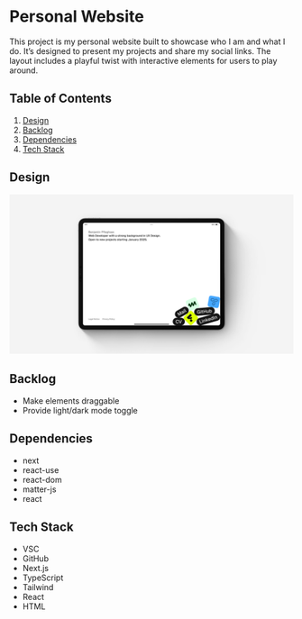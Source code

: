 # Personal Website

This project is my personal website built to showcase who I am and what I do. It’s designed to present my projects and share my social links. The layout includes a playful twist with interactive elements for users to play around.

## Table of Contents

1. [Design](#design)
2. [Backlog](#backlog)
3. [Dependencies](#dependencies)
4. [Tech Stack](#tech-stack)

## Design

![Mockup](./assets/mockup.jpg)

## Backlog

- Make elements draggable
- Provide light/dark mode toggle

## Dependencies

- next
- react-use
- react-dom
- matter-js
- react

## Tech Stack

- VSC
- GitHub
- Next.js
- TypeScript
- Tailwind
- React
- HTML
